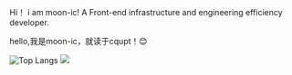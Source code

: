Hi！ i am moon-ic!
A Front-end infrastructure and engineering efficiency developer. 

hello,我是moon-ic，就读于cqupt！:blush:

![Top Langs](https://github-readme-stats.vercel.app/api/top-langs/?username=moon-ic&layout=compact&theme=tokyonight)
![](https://github-readme-stats.vercel.app/api?username=moon-ic&show_icons=true&theme=transparent)


<!--
**moon-ic/moon-ic** is a ✨ _special_ ✨ repository because its `README.md` (this file) appears on your GitHub profile.

Here are some ideas to get you started:

- 🔭 I’m currently working on ...
- 🌱 I’m currently learning ...
- 👯 I’m looking to collaborate on ...
- 🤔 I’m looking for help with ...
- 💬 Ask me about ...
- 📫 How to reach me: ...
- 😄 Pronouns: ...
- ⚡ Fun fact: ...
-->
